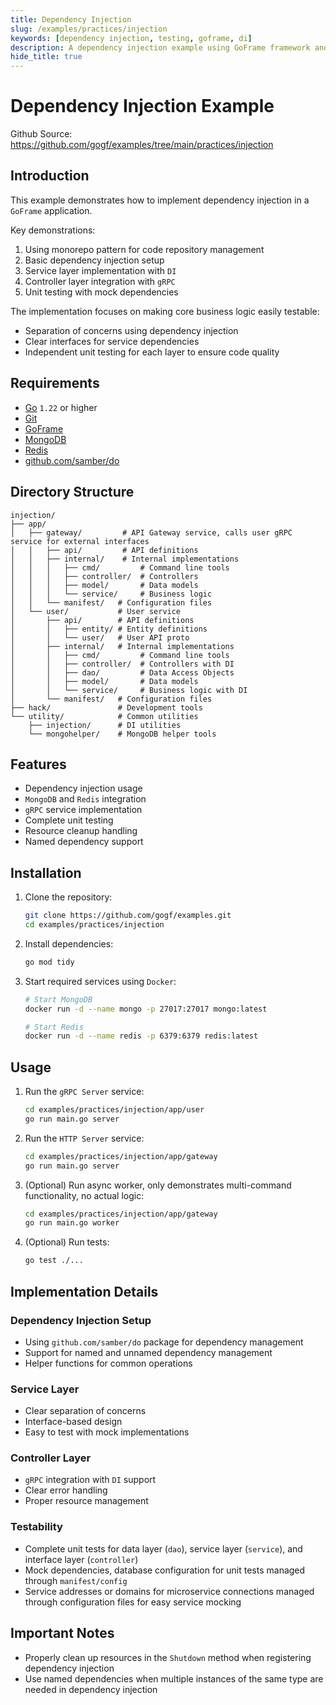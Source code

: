 ```yaml
---
title: Dependency Injection
slug: /examples/practices/injection
keywords: [dependency injection, testing, goframe, di]
description: A dependency injection example using GoFrame framework and do package
hide_title: true
---
```


# Dependency Injection Example

Github Source: https://github.com/gogf/examples/tree/main/practices/injection


## Introduction

This example demonstrates how to implement dependency injection in a `GoFrame` application.

Key demonstrations:
1. Using monorepo pattern for code repository management
2. Basic dependency injection setup
3. Service layer implementation with `DI`
4. Controller layer integration with `gRPC`
5. Unit testing with mock dependencies

The implementation focuses on making core business logic easily testable:
- Separation of concerns using dependency injection
- Clear interfaces for service dependencies
- Independent unit testing for each layer to ensure code quality

## Requirements

- [Go](https://golang.org/dl/) `1.22` or higher
- [Git](https://git-scm.com/downloads)
- [GoFrame](https://goframe.org)
- [MongoDB](https://www.mongodb.com)
- [Redis](https://redis.io)
- [github.com/samber/do](https://github.com/samber/do)

## Directory Structure

```text
injection/
├── app/
│   ├── gateway/         # API Gateway service, calls user gRPC service for external interfaces
│   │   ├── api/         # API definitions
│   │   ├── internal/    # Internal implementations
│   │   │   ├── cmd/         # Command line tools
│   │   │   ├── controller/  # Controllers
│   │   │   ├── model/       # Data models
│   │   │   └── service/     # Business logic
│   │   └── manifest/   # Configuration files
│   └── user/           # User service
│       ├── api/        # API definitions
│       │   ├── entity/ # Entity definitions
│       │   └── user/   # User API proto
│       ├── internal/   # Internal implementations
│       │   ├── cmd/         # Command line tools
│       │   ├── controller/  # Controllers with DI
│       │   ├── dao/         # Data Access Objects
│       │   ├── model/       # Data models
│       │   └── service/     # Business logic with DI
│       └── manifest/   # Configuration files
├── hack/               # Development tools
└── utility/            # Common utilities
    ├── injection/      # DI utilities
    └── mongohelper/    # MongoDB helper tools
```

## Features

- Dependency injection usage
- `MongoDB` and `Redis` integration
- `gRPC` service implementation
- Complete unit testing
- Resource cleanup handling
- Named dependency support

## Installation

1. Clone the repository:
    ```bash
    git clone https://github.com/gogf/examples.git
    cd examples/practices/injection
    ```

2. Install dependencies:
    ```bash
    go mod tidy
    ```

3. Start required services using `Docker`:
    ```bash
    # Start MongoDB
    docker run -d --name mongo -p 27017:27017 mongo:latest

    # Start Redis
    docker run -d --name redis -p 6379:6379 redis:latest
    ```

## Usage

1. Run the `gRPC Server` service:
   ```bash
   cd examples/practices/injection/app/user
   go run main.go server
   ```

2. Run the `HTTP Server` service:
   ```bash
   cd examples/practices/injection/app/gateway
   go run main.go server
   ```

3. (Optional) Run async worker, only demonstrates multi-command functionality, no actual logic:
   ```bash
   cd examples/practices/injection/app/gateway
   go run main.go worker
   ```
   
4. (Optional) Run tests:
   ```bash
   go test ./...
   ```

## Implementation Details

### Dependency Injection Setup
- Using `github.com/samber/do` package for dependency management
- Support for named and unnamed dependency management
- Helper functions for common operations

### Service Layer
- Clear separation of concerns
- Interface-based design
- Easy to test with mock implementations

### Controller Layer
- `gRPC` integration with `DI` support
- Clear error handling
- Proper resource management

### Testability
- Complete unit tests for data layer (`dao`), service layer (`service`), and interface layer (`controller`)
- Mock dependencies, database configuration for unit tests managed through `manifest/config`
- Service addresses or domains for microservice connections managed through configuration files for easy service mocking

## Important Notes

- Properly clean up resources in the `Shutdown` method when registering dependency injection
- Use named dependencies when multiple instances of the same type are needed in dependency injection

